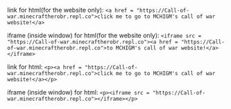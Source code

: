 link for html(for the website only):
`<a href = "https://Call-of-war.minecraftherobr.repl.co">click me to go to MCHIGM's call of war website!</a>`


iframe (inside window) for html(for the website only):
  `<iframe src = "https://Call-of-war.minecraftherobr.repl.co"><a href = "https://Call-of-war.minecraftherobr.repl.co">to MCHIGM's call of war website!</a></iframe>`

link for html:
`<p><a href = "https://Call-of-war.minecraftherobr.repl.co">click me to go to MCHIGM's call of war website!</a></p>`


iframe (inside window) for html:
  `<p><iframe src = "https://Call-of-war.minecraftherobr.repl.co"></iframe></p>`